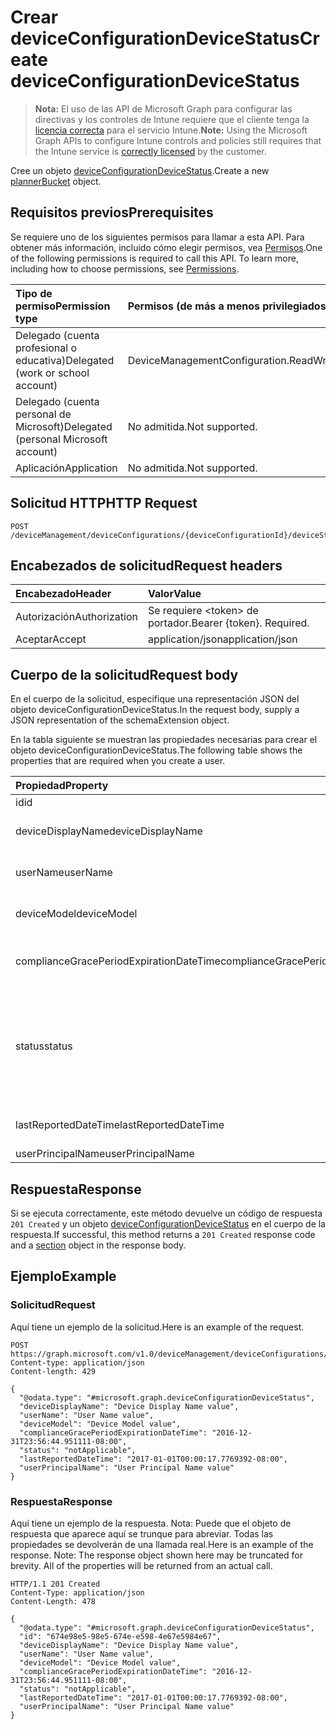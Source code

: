 # <a name="create-deviceconfigurationdevicestatus"></a><span data-ttu-id="519c4-101">Crear deviceConfigurationDeviceStatus</span><span class="sxs-lookup"><span data-stu-id="519c4-101">Create deviceConfigurationDeviceStatus</span></span>

> <span data-ttu-id="519c4-102">**Nota:** El uso de las API de Microsoft Graph para configurar las directivas y los controles de Intune requiere que el cliente tenga la [licencia correcta](https://go.microsoft.com/fwlink/?linkid=839381) para el servicio Intune.</span><span class="sxs-lookup"><span data-stu-id="519c4-102">**Note:** Using the Microsoft Graph APIs to configure Intune controls and policies still requires that the Intune service is [correctly licensed](https://go.microsoft.com/fwlink/?linkid=839381) by the customer.</span></span>

<span data-ttu-id="519c4-103">Cree un objeto [deviceConfigurationDeviceStatus](../resources/intune_deviceconfig_deviceconfigurationdevicestatus.md).</span><span class="sxs-lookup"><span data-stu-id="519c4-103">Create a new [plannerBucket](../resources/intune_deviceconfig_deviceconfigurationdevicestatus.md) object.</span></span>
## <a name="prerequisites"></a><span data-ttu-id="519c4-104">Requisitos previos</span><span class="sxs-lookup"><span data-stu-id="519c4-104">Prerequisites</span></span>
<span data-ttu-id="519c4-p101">Se requiere uno de los siguientes permisos para llamar a esta API. Para obtener más información, incluido cómo elegir permisos, vea [Permisos](../../../concepts/permissions_reference.md).</span><span class="sxs-lookup"><span data-stu-id="519c4-p101">One of the following permissions is required to call this API. To learn more, including how to choose permissions, see [Permissions](../../../concepts/permissions_reference.md).</span></span>

|<span data-ttu-id="519c4-107">Tipo de permiso</span><span class="sxs-lookup"><span data-stu-id="519c4-107">Permission type</span></span>|<span data-ttu-id="519c4-108">Permisos (de más a menos privilegiados)</span><span class="sxs-lookup"><span data-stu-id="519c4-108">Permissions (from least to most privileged)</span></span>|
|:---|:---|
|<span data-ttu-id="519c4-109">Delegado (cuenta profesional o educativa)</span><span class="sxs-lookup"><span data-stu-id="519c4-109">Delegated (work or school account)</span></span>|<span data-ttu-id="519c4-110">DeviceManagementConfiguration.ReadWrite.All</span><span class="sxs-lookup"><span data-stu-id="519c4-110">DeviceManagementConfiguration.ReadWrite.All</span></span>|
|<span data-ttu-id="519c4-111">Delegado (cuenta personal de Microsoft)</span><span class="sxs-lookup"><span data-stu-id="519c4-111">Delegated (personal Microsoft account)</span></span>|<span data-ttu-id="519c4-112">No admitida.</span><span class="sxs-lookup"><span data-stu-id="519c4-112">Not supported.</span></span>|
|<span data-ttu-id="519c4-113">Aplicación</span><span class="sxs-lookup"><span data-stu-id="519c4-113">Application</span></span>|<span data-ttu-id="519c4-114">No admitida.</span><span class="sxs-lookup"><span data-stu-id="519c4-114">Not supported.</span></span>|

## <a name="http-request"></a><span data-ttu-id="519c4-115">Solicitud HTTP</span><span class="sxs-lookup"><span data-stu-id="519c4-115">HTTP Request</span></span>
<!-- {
  "blockType": "ignored"
}
-->
``` http
POST /deviceManagement/deviceConfigurations/{deviceConfigurationId}/deviceStatuses
```

## <a name="request-headers"></a><span data-ttu-id="519c4-116">Encabezados de solicitud</span><span class="sxs-lookup"><span data-stu-id="519c4-116">Request headers</span></span>
|<span data-ttu-id="519c4-117">Encabezado</span><span class="sxs-lookup"><span data-stu-id="519c4-117">Header</span></span>|<span data-ttu-id="519c4-118">Valor</span><span class="sxs-lookup"><span data-stu-id="519c4-118">Value</span></span>|
|:---|:---|
|<span data-ttu-id="519c4-119">Autorización</span><span class="sxs-lookup"><span data-stu-id="519c4-119">Authorization</span></span>|<span data-ttu-id="519c4-120">Se requiere &lt;token&gt; de portador.</span><span class="sxs-lookup"><span data-stu-id="519c4-120">Bearer {token}. Required.</span></span>|
|<span data-ttu-id="519c4-121">Aceptar</span><span class="sxs-lookup"><span data-stu-id="519c4-121">Accept</span></span>|<span data-ttu-id="519c4-122">application/json</span><span class="sxs-lookup"><span data-stu-id="519c4-122">application/json</span></span>|

## <a name="request-body"></a><span data-ttu-id="519c4-123">Cuerpo de la solicitud</span><span class="sxs-lookup"><span data-stu-id="519c4-123">Request body</span></span>
<span data-ttu-id="519c4-124">En el cuerpo de la solicitud, especifique una representación JSON del objeto deviceConfigurationDeviceStatus.</span><span class="sxs-lookup"><span data-stu-id="519c4-124">In the request body, supply a JSON representation of the schemaExtension object.</span></span>

<span data-ttu-id="519c4-125">En la tabla siguiente se muestran las propiedades necesarias para crear el objeto deviceConfigurationDeviceStatus.</span><span class="sxs-lookup"><span data-stu-id="519c4-125">The following table shows the properties that are required when you create a user.</span></span>

|<span data-ttu-id="519c4-126">Propiedad</span><span class="sxs-lookup"><span data-stu-id="519c4-126">Property</span></span>|<span data-ttu-id="519c4-127">Tipo</span><span class="sxs-lookup"><span data-stu-id="519c4-127">Type</span></span>|<span data-ttu-id="519c4-128">Descripción</span><span class="sxs-lookup"><span data-stu-id="519c4-128">Description</span></span>|
|:---|:---|:---|
|<span data-ttu-id="519c4-129">id</span><span class="sxs-lookup"><span data-stu-id="519c4-129">id</span></span>|<span data-ttu-id="519c4-130">String</span><span class="sxs-lookup"><span data-stu-id="519c4-130">String</span></span>|<span data-ttu-id="519c4-131">Clave de la entidad.</span><span class="sxs-lookup"><span data-stu-id="519c4-131">Key of the setting.</span></span>|
|<span data-ttu-id="519c4-132">deviceDisplayName</span><span class="sxs-lookup"><span data-stu-id="519c4-132">deviceDisplayName</span></span>|<span data-ttu-id="519c4-133">String</span><span class="sxs-lookup"><span data-stu-id="519c4-133">String</span></span>|<span data-ttu-id="519c4-134">Nombre de dispositivo de DevicePolicyStatus.</span><span class="sxs-lookup"><span data-stu-id="519c4-134">Device name of the DevicePolicyStatus.</span></span>|
|<span data-ttu-id="519c4-135">userName</span><span class="sxs-lookup"><span data-stu-id="519c4-135">userName</span></span>|<span data-ttu-id="519c4-136">String</span><span class="sxs-lookup"><span data-stu-id="519c4-136">String</span></span>|<span data-ttu-id="519c4-137">El nombre de usuario que se está notificando</span><span class="sxs-lookup"><span data-stu-id="519c4-137">The User Name that is being reported</span></span>|
|<span data-ttu-id="519c4-138">deviceModel</span><span class="sxs-lookup"><span data-stu-id="519c4-138">deviceModel</span></span>|<span data-ttu-id="519c4-139">String</span><span class="sxs-lookup"><span data-stu-id="519c4-139">String</span></span>|<span data-ttu-id="519c4-140">El modelo de dispositivo que se está notificando</span><span class="sxs-lookup"><span data-stu-id="519c4-140">The device model that is being reported</span></span>|
|<span data-ttu-id="519c4-141">complianceGracePeriodExpirationDateTime</span><span class="sxs-lookup"><span data-stu-id="519c4-141">complianceGracePeriodExpirationDateTime</span></span>|<span data-ttu-id="519c4-142">DateTimeOffset</span><span class="sxs-lookup"><span data-stu-id="519c4-142">DateTimeOffset</span></span>|<span data-ttu-id="519c4-143">La fecha y hora en que expira el período de gracia de cumplimiento del dispositivo</span><span class="sxs-lookup"><span data-stu-id="519c4-143">The DateTime when device compliance grace period expires</span></span>|
|<span data-ttu-id="519c4-144">status</span><span class="sxs-lookup"><span data-stu-id="519c4-144">status</span></span>|<span data-ttu-id="519c4-145">String</span><span class="sxs-lookup"><span data-stu-id="519c4-145">String</span></span>|<span data-ttu-id="519c4-146">Estado de cumplimiento del informe de directiva.</span><span class="sxs-lookup"><span data-stu-id="519c4-146">Compliance status of the policy report.</span></span> <span data-ttu-id="519c4-147">Los valores posibles son: `unknown`, `notApplicable`, `compliant`, `remediated`, `nonCompliant`, `error` y `conflict`.</span><span class="sxs-lookup"><span data-stu-id="519c4-147">Possible values are: `unknown`, `notApplicable`, `compliant`, `remediated`, `nonCompliant`, `error`, `conflict`.</span></span>|
|<span data-ttu-id="519c4-148">lastReportedDateTime</span><span class="sxs-lookup"><span data-stu-id="519c4-148">lastReportedDateTime</span></span>|<span data-ttu-id="519c4-149">DateTimeOffset</span><span class="sxs-lookup"><span data-stu-id="519c4-149">DateTimeOffset</span></span>|<span data-ttu-id="519c4-150">Fecha y hora de la última modificación del informe de directiva.</span><span class="sxs-lookup"><span data-stu-id="519c4-150">Last modified date time of the policy report.</span></span>|
|<span data-ttu-id="519c4-151">userPrincipalName</span><span class="sxs-lookup"><span data-stu-id="519c4-151">userPrincipalName</span></span>|<span data-ttu-id="519c4-152">String</span><span class="sxs-lookup"><span data-stu-id="519c4-152">String</span></span>|<span data-ttu-id="519c4-153">UserPrincipalName.</span><span class="sxs-lookup"><span data-stu-id="519c4-153">userPrincipalName</span></span>|



## <a name="response"></a><span data-ttu-id="519c4-154">Respuesta</span><span class="sxs-lookup"><span data-stu-id="519c4-154">Response</span></span>
<span data-ttu-id="519c4-155">Si se ejecuta correctamente, este método devuelve un código de respuesta `201 Created` y un objeto [deviceConfigurationDeviceStatus](../resources/intune_deviceconfig_deviceconfigurationdevicestatus.md) en el cuerpo de la respuesta.</span><span class="sxs-lookup"><span data-stu-id="519c4-155">If successful, this method returns a `201 Created` response code and a [section](../resources/intune_deviceconfig_deviceconfigurationdevicestatus.md) object in the response body.</span></span>

## <a name="example"></a><span data-ttu-id="519c4-156">Ejemplo</span><span class="sxs-lookup"><span data-stu-id="519c4-156">Example</span></span>
### <a name="request"></a><span data-ttu-id="519c4-157">Solicitud</span><span class="sxs-lookup"><span data-stu-id="519c4-157">Request</span></span>
<span data-ttu-id="519c4-158">Aquí tiene un ejemplo de la solicitud.</span><span class="sxs-lookup"><span data-stu-id="519c4-158">Here is an example of the request.</span></span>
``` http
POST https://graph.microsoft.com/v1.0/deviceManagement/deviceConfigurations/{deviceConfigurationId}/deviceStatuses
Content-type: application/json
Content-length: 429

{
  "@odata.type": "#microsoft.graph.deviceConfigurationDeviceStatus",
  "deviceDisplayName": "Device Display Name value",
  "userName": "User Name value",
  "deviceModel": "Device Model value",
  "complianceGracePeriodExpirationDateTime": "2016-12-31T23:56:44.951111-08:00",
  "status": "notApplicable",
  "lastReportedDateTime": "2017-01-01T00:00:17.7769392-08:00",
  "userPrincipalName": "User Principal Name value"
}
```

### <a name="response"></a><span data-ttu-id="519c4-159">Respuesta</span><span class="sxs-lookup"><span data-stu-id="519c4-159">Response</span></span>
<span data-ttu-id="519c4-p103">Aquí tiene un ejemplo de la respuesta. Nota: Puede que el objeto de respuesta que aparece aquí se trunque para abreviar. Todas las propiedades se devolverán de una llamada real.</span><span class="sxs-lookup"><span data-stu-id="519c4-p103">Here is an example of the response. Note: The response object shown here may be truncated for brevity. All of the properties will be returned from an actual call.</span></span>
``` http
HTTP/1.1 201 Created
Content-Type: application/json
Content-Length: 478

{
  "@odata.type": "#microsoft.graph.deviceConfigurationDeviceStatus",
  "id": "674e98e5-98e5-674e-e598-4e67e5984e67",
  "deviceDisplayName": "Device Display Name value",
  "userName": "User Name value",
  "deviceModel": "Device Model value",
  "complianceGracePeriodExpirationDateTime": "2016-12-31T23:56:44.951111-08:00",
  "status": "notApplicable",
  "lastReportedDateTime": "2017-01-01T00:00:17.7769392-08:00",
  "userPrincipalName": "User Principal Name value"
}
```



